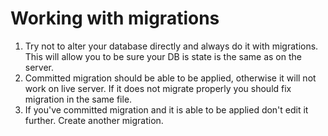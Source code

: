 Working with migrations
=======================

1. Try not to alter your database directly and always do it with migrations.
This will allow you to be sure your DB is state is the same as on the server.
2. Committed migration should be able to be applied, otherwise it will not work
on live server.  If it does not migrate properly you should fix migration
in the same file.
3. If you've committed migration and it is able to be applied don't edit
it further. Create another migration.




